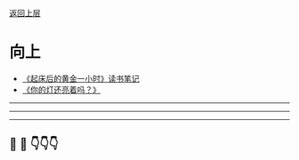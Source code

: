 [返回上层](../index)
# 向上
* [《起床后的黄金一小时》读书笔记](《起床后的黄金一小时》读书笔记)
* [《你的灯还亮着吗？》](你的灯还亮着吗)


---
---
---


## 🤔  💭 👇👇👇

<script src="https://utteranc.es/client.js"
        repo="dongxishaonian/issue-posted"
        issue-term="pathname"
        label="🙂🙃😡🥶😬🤣😄"
        theme="github-light"
        crossorigin="anonymous"
        async>
</script>

